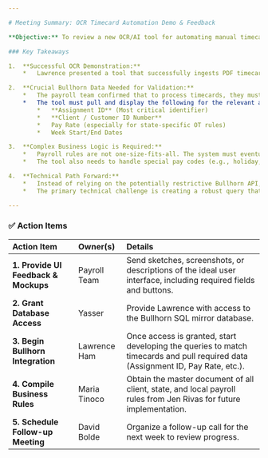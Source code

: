 ```yaml
---

# Meeting Summary: OCR Timecard Automation Demo & Feedback

**Objective:** To review a new OCR/AI tool for automating manual timecard entry and gather feedback from the payroll team to guide the next development steps.

### Key Takeaways

1.  **Successful OCR Demonstration:**
    *   Lawrence presented a tool that successfully ingests PDF timecards, uses OCR/AI to extract punch data, and visually flags discrepancies (e.g., calculated hours vs. reported hours) for user review.

2.  **Crucial Bullhorn Data Needed for Validation:**
    *   The payroll team confirmed that to process timecards, they must cross-reference data from Bullhorn.
    *   The tool must pull and display the following for the relevant associate:
        *   **Assignment ID** (Most critical identifier)
        *   **Client / Customer ID Number**
        *   Pay Rate (especially for state-specific OT rules)
        *   Week Start/End Dates

3.  **Complex Business Logic is Required:**
    *   Payroll rules are not one-size-fits-all. The system must eventually account for rules based on **Client, State, County, and City**.
    *   The tool also needs to handle special pay codes (e.g., holiday, sick time) that may appear on timecards.

4.  **Technical Path Forward:**
    *   Instead of relying on the potentially restrictive Bullhorn API, Lawrence will integrate directly with the **mirrored SQL database**. This provides greater flexibility and speed for development.
    *   The primary technical challenge is creating a robust query that uses the OCR'd data (associate name, client name/ID) to reliably find the correct **Assignment ID** in the database.

---
```


### ✅ Action Items

| Action Item | Owner(s) | Details |
| :--- | :--- | :--- |
| **1. Provide UI Feedback & Mockups** | Payroll Team | Send sketches, screenshots, or descriptions of the ideal user interface, including required fields and buttons. |
| **2. Grant Database Access** | Yasser | Provide Lawrence with access to the Bullhorn SQL mirror database. |
| **3. Begin Bullhorn Integration** | Lawrence Ham | Once access is granted, start developing the queries to match timecards and pull required data (Assignment ID, Pay Rate, etc.). |
| **4. Compile Business Rules** | Maria Tinoco | Obtain the master document of all client, state, and local payroll rules from Jen Rivas for future implementation. |
| **5. Schedule Follow-up Meeting** | David Bolde | Organize a follow-up call for the next week to review progress. |
